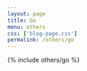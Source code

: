 ```yaml
---
layout: page
title: Go
menu: others
css: ['blog-page.css']
permalink: /others/go
---
```


{% include others/go %}
